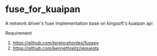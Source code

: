 fuse_for_kuaipan
================

A network driver's fuse Implementation base on kingsoft's kuaipan api

Requirement
  
  1. https://github.com/terencehonles/fusepy
  2. https://github.com/kennethreitz/requests
